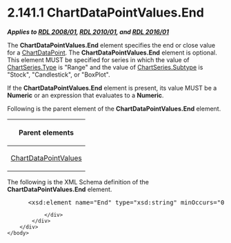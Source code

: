 <html dir="LTR" xmlns:mshelp="http://msdn.microsoft.com/mshelp" xmlns:ddue="http://ddue.schemas.microsoft.com/authoring/2003/5" xmlns:xlink="http://www.w3.org/1999/xlink" xmlns:tool="http://www.microsoft.com/tooltip">
    <head>
        <meta http-equiv="Content-Type" content="text/html; CHARSET=utf-8"></meta>
        <meta name="save" content="history"></meta>
        <title>2.141.1 ChartDataPointValues.End</title>
        <xml>
            <mshelp:toctitle title="2.141.1 ChartDataPointValues.End"></mshelp:toctitle>
            <mshelp:rltitle title="[MS-RDL]: ChartDataPointValues.End"></mshelp:rltitle>
            <mshelp:keyword index="A" term="1245f16f-3dcd-4b0a-93fa-6833d09021b4"></mshelp:keyword>
            <mshelp:attr name="DCSext.ContentType" value="open specification"></mshelp:attr>
            <mshelp:attr name="AssetID" value="1245f16f-3dcd-4b0a-93fa-6833d09021b4"></mshelp:attr>
            <mshelp:attr name="TopicType" value="kbRef"></mshelp:attr>
            <mshelp:attr name="DCSext.Title" value="[MS-RDL]: ChartDataPointValues.End" />
        </xml>
    </head>
    <body>
        <div id="header">
            <h1 class="heading">2.141.1 ChartDataPointValues.End</h1>
        </div>
        <div id="mainSection">
            <div id="mainBody">
                <div id="allHistory" class="saveHistory"></div>
                <div id="sectionSection0" class="section" name="collapseableSection">
                    

<p><b><i>Applies to </i></b><a href="1e855f94-4617-47e4-b89e-0856c6cb420f.htm"><b><i>RDL 2008/01</i></b></a><b><i>,
</i></b><a href="3428e690-a348-4ec7-8a6a-8efb42d2cdee.htm"><b><i>RDL 2010/01</i></b></a><b><i>,
and </i></b><a href="52ce3983-2bfc-4e72-9359-42aaf5fe4509.htm"><b><i>RDL 2016/01</i></b></a></p>

<p>The <b>ChartDataPointValues.End</b> element specifies the
end or close value for a <a href="86cf2a9b-4610-4ffe-8fff-16480a7bf6a4.htm">ChartDataPoint</a>.
The <b>ChartDataPointValues.End</b> element is optional. This element MUST be
specified for series in which the value of <a href="d4c74852-ecd9-4eb7-90ae-705a369963fe.htm">ChartSeries.Type</a> is
&quot;Range&quot; and the value of <a href="4b2b5c6a-16e8-4996-b095-513b2bec5a15.htm">ChartSeries.Subtype</a> is
&quot;Stock&quot;, &quot;Candlestick&quot;, or &quot;BoxPlot&quot;.</p>

<p>If the <b>ChartDataPointValues.End</b> element is present,
its value MUST be a <b>Numeric</b> or an expression that evaluates to a <b>Numeric</b>.</p>

<p>Following is the parent element of the <b>ChartDataPointValues.End</b>
element.</p>

<table>
 <thead>
  <tr>
   <th>
   <p>Parent elements</p>
   </th>
  </tr>
 </thead>
 <tr>
  <td>
  <p><a href="363590aa-46c3-499a-927f-a6495a0b1ab6.htm">ChartDataPointValues</a></p>
  </td>
 </tr>
</table>

<p>The following is the XML Schema definition of the <b>ChartDataPointValues.End</b>
element.           </p>

<dl>
<dd>
<div><pre> &lt;xsd:element name=&quot;End&quot; type=&quot;xsd:string&quot; minOccurs=&quot;0&quot; /&gt;
</pre></div>
</dd></dl>


                </div>
            </div>
        </div>
    </body>
</html>
